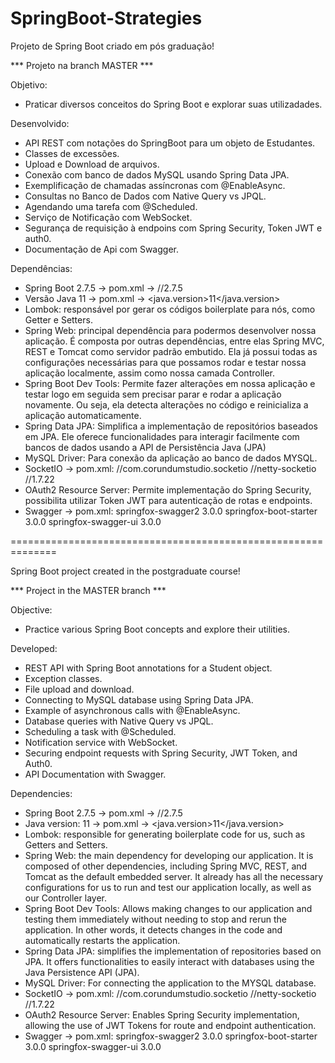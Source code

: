 # SpringBoot-Strategies
Projeto de Spring Boot criado em pós graduação!

*** Projeto na branch MASTER ***
 
Objetivo:
- Praticar diversos conceitos do Spring Boot e explorar suas utilizadades.

Desenvolvido:
- API REST com notações do SpringBoot para um objeto de Estudantes.
- Classes de excessões.
- Upload e Download de arquivos.
- Conexão com banco de dados MySQL usando Spring Data JPA.
- Exemplificação de chamadas assíncronas com @EnableAsync.
- Consultas no Banco de Dados com Native Query vs JPQL.
- Agendando uma tarefa com @Scheduled.
- Serviço de Notificação com WebSocket.
- Segurança de requisição à endpoins com Spring Security, Token JWT e auth0.
- Documentação de Api com Swagger.

Dependências:
- Spring Boot 2.7.5 -> pom.xml -> //<version>2.7.5</version>
- Versão Java 11 -> pom.xml ->	<java.version>11</java.version>
- Lombok: responsável por gerar os códigos boilerplate para nós, como Getter e Setters.
- Spring Web: principal dependência para podermos desenvolver nossa aplicação. É composta por outras dependências, entre elas Spring MVC, REST e Tomcat como servidor padrão embutido. Ela já possui todas as configurações necessárias para que possamos rodar e testar nossa aplicação localmente, assim como nossa camada Controller.
- Spring Boot Dev Tools: Permite fazer alterações em nossa aplicação e testar logo em seguida sem precisar parar e rodar a aplicação novamente. Ou seja, ela detecta alterações no código e reinicializa a aplicação automaticamente.
- Spring Data JPA: Simplifica a implementação de repositórios baseados em JPA. Ele oferece funcionalidades para interagir facilmente com bancos de dados usando a API de Persistência Java (JPA)
- MySQL Driver: Para conexão da aplicação ao banco de dados MYSQL.
- SocketIO -> pom.xml:
         //<groupId>com.corundumstudio.socketio</groupId>
        	//<artifactId>netty-socketio</artifactId>
        	//<version>1.7.22</version>
- OAuth2 Resource Server: Permite implementação do Spring Security, possibilita utilizar Token JWT para autenticação de rotas e endpoints.
- Swagger -> pom.xml:
         springfox-swagger2 3.0.0
         springfox-boot-starter 3.0.0
         springfox-swagger-ui 3.0.0

==============================================================

Spring Boot project created in the postgraduate course!

*** Project in the MASTER branch ***

Objective:
- Practice various Spring Boot concepts and explore their utilities.

Developed:
- REST API with Spring Boot annotations for a Student object.
- Exception classes.
- File upload and download.
- Connecting to MySQL database using Spring Data JPA.
- Example of asynchronous calls with @EnableAsync.
- Database queries with Native Query vs JPQL.
- Scheduling a task with @Scheduled.
- Notification service with WebSocket.
- Securing endpoint requests with Spring Security, JWT Token, and Auth0.
- API Documentation with Swagger.

Dependencies:
- Spring Boot 2.7.5 -> pom.xml -> //<version>2.7.5</version>
- Java version: 11 ->	pom.xml ->	<java.version>11</java.version>
- Lombok: responsible for generating boilerplate code for us, such as Getters and Setters.
- Spring Web: the main dependency for developing our application. It is composed of other dependencies, including Spring MVC, REST, and Tomcat as the default embedded server. It already has all the necessary configurations for us to run and test our application locally, as well as our Controller layer.
- Spring Boot Dev Tools: Allows making changes to our application and testing them immediately without needing to stop and rerun the application. In other words, it detects changes in the code and automatically restarts the application.
- Spring Data JPA: simplifies the implementation of repositories based on JPA. It offers functionalities to easily interact with databases using the Java Persistence API (JPA).
- MySQL Driver: For connecting the application to the MYSQL database.
- SocketIO -> pom.xml:
       //<groupId>com.corundumstudio.socketio</groupId>
       //<artifactId>netty-socketio</artifactId>
       //<version>1.7.22</version>
- OAuth2 Resource Server: Enables Spring Security implementation, allowing the use of JWT Tokens for route and endpoint authentication.
- Swagger -> pom.xml:
         springfox-swagger2 3.0.0
         springfox-boot-starter 3.0.0
         springfox-swagger-ui 3.0.0
